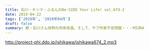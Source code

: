 ```yaml
---
title: 石川・ホンマ・ぶるんのBe-SIDE Your Life! vol.674-2
date: 2019-04-22
tags: ['2019年', '2019年04月']
draft: false
summary: 続・石川さん恒例の肉体改造。そして、サブ作家不足問題・・・MIURA
---
```


http://project-phi.ddo.jp/ishikawa/ishikawa674_2.mp3
